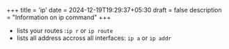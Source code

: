 +++
title = 'ip'
date = 2024-12-19T19:29:37+05:30
draft = false
description = "Information on ip command"
+++

- lists your routes :`ip r` or `ip route`
- lists all address accross all interfaces: `ip a` or `ip addr`

